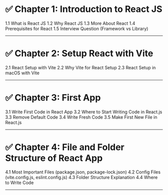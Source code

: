 # ✅ Chapter 1: Introduction to React JS

1.1 What is React JS
1.2 Why React JS
1.3 More About React
1.4 Prerequisites for React
1.5 Interview Question (Framework vs Library)

---

# ✅ Chapter 2: Setup React with Vite

2.1 React Setup with Vite
2.2 Why Vite for React Setup
2.3 React Setup in macOS with Vite

---

# ✅ Chapter 3: First App

3.1 Write First Code in React App
3.2 Where to Start Writing Code in React.js
3.3 Remove Default Code
3.4 Write Fresh Code
3.5 Make First New File in React.js

---

# ✅ Chapter 4: File and Folder Structure of React App

4.1 Most Important Files (package.json, package-lock.json)
4.2 Config Files (vite.config.js, eslint.config.js)
4.3 Folder Structure Explanation
4.4 Where to Write Code

---